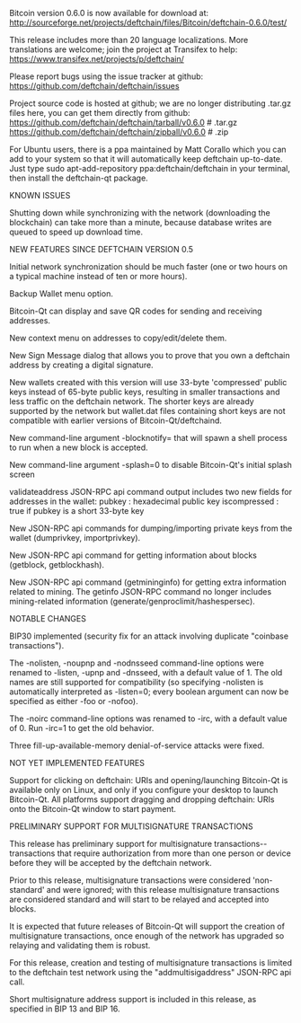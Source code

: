 Bitcoin version 0.6.0 is now available for download at:
http://sourceforge.net/projects/deftchain/files/Bitcoin/deftchain-0.6.0/test/

This release includes more than 20 language localizations.
More translations are welcome; join the
project at Transifex to help:
https://www.transifex.net/projects/p/deftchain/

Please report bugs using the issue tracker at github:
https://github.com/deftchain/deftchain/issues

Project source code is hosted at github; we are no longer
distributing .tar.gz files here, you can get them
directly from github:
https://github.com/deftchain/deftchain/tarball/v0.6.0  # .tar.gz
https://github.com/deftchain/deftchain/zipball/v0.6.0  # .zip

For Ubuntu users, there is a ppa maintained by Matt Corallo which
you can add to your system so that it will automatically keep
deftchain up-to-date.  Just type
sudo apt-add-repository ppa:deftchain/deftchain
in your terminal, then install the deftchain-qt package.


KNOWN ISSUES

Shutting down while synchronizing with the network
(downloading the blockchain) can take more than a minute,
because database writes are queued to speed up download
time.


NEW FEATURES SINCE DEFTCHAIN VERSION 0.5

Initial network synchronization should be much faster
(one or two hours on a typical machine instead of ten or more
hours).

Backup Wallet menu option.

Bitcoin-Qt can display and save QR codes for sending
and receiving addresses.

New context menu on addresses to copy/edit/delete them.

New Sign Message dialog that allows you to prove that you
own a deftchain address by creating a digital
signature.

New wallets created with this version will
use 33-byte 'compressed' public keys instead of
65-byte public keys, resulting in smaller
transactions and less traffic on the deftchain
network. The shorter keys are already supported
by the network but wallet.dat files containing
short keys are not compatible with earlier
versions of Bitcoin-Qt/deftchaind.

New command-line argument -blocknotify=<command>
that will spawn a shell process to run <command> 
when a new block is accepted.

New command-line argument -splash=0 to disable
Bitcoin-Qt's initial splash screen

validateaddress JSON-RPC api command output includes
two new fields for addresses in the wallet:
pubkey : hexadecimal public key
iscompressed : true if pubkey is a short 33-byte key

New JSON-RPC api commands for dumping/importing
private keys from the wallet (dumprivkey, importprivkey).

New JSON-RPC api command for getting information about
blocks (getblock, getblockhash).

New JSON-RPC api command (getmininginfo) for getting
extra information related to mining. The getinfo
JSON-RPC command no longer includes mining-related
information (generate/genproclimit/hashespersec).



NOTABLE CHANGES

BIP30 implemented (security fix for an attack involving
duplicate "coinbase transactions").

The -nolisten, -noupnp and -nodnsseed command-line
options were renamed to -listen, -upnp and -dnsseed,
with a default value of 1. The old names are still
supported for compatibility (so specifying -nolisten
is automatically interpreted as -listen=0; every
boolean argument can now be specified as either
-foo or -nofoo).

The -noirc command-line options was renamed to
-irc, with a default value of 0. Run -irc=1 to
get the old behavior.

Three fill-up-available-memory denial-of-service
attacks were fixed.


NOT YET IMPLEMENTED FEATURES

Support for clicking on deftchain: URIs and
opening/launching Bitcoin-Qt is available only on Linux,
and only if you configure your desktop to launch
Bitcoin-Qt. All platforms support dragging and dropping
deftchain: URIs onto the Bitcoin-Qt window to start
payment.


PRELIMINARY SUPPORT FOR MULTISIGNATURE TRANSACTIONS

This release has preliminary support for multisignature
transactions-- transactions that require authorization
from more than one person or device before they
will be accepted by the deftchain network.

Prior to this release, multisignature transactions
were considered 'non-standard' and were ignored;
with this release multisignature transactions are
considered standard and will start to be relayed
and accepted into blocks.

It is expected that future releases of Bitcoin-Qt
will support the creation of multisignature transactions,
once enough of the network has upgraded so relaying
and validating them is robust.

For this release, creation and testing of multisignature
transactions is limited to the deftchain test network using
the "addmultisigaddress" JSON-RPC api call.

Short multisignature address support is included in this
release, as specified in BIP 13 and BIP 16.
